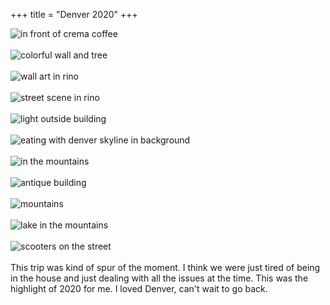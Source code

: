 
+++
title = "Denver 2020"
+++

![in front of crema coffee](/images/photography/denver/denver2.jpg)  
<br>
![colorful wall and tree](/images/photography/denver/denver3.jpg)  
<br>
![wall art in rino](/images/photography/denver/denver4.jpg)  
<br>
![street scene in rino](/images/photography/denver/denver5.jpg)  
<br>
![light outside building](/images/photography/denver/denver6.jpg)  
<br>
![eating with denver skyline in background](/images/photography/denver/denver7.jpg)  
<br>
![in the mountains](/images/photography/denver/denver8.jpg)  
<br>
![antique building](/images/photography/denver/denver9.jpg)  
<br>
![mountains](/images/photography/denver/denver10.jpg)  
<br>
![lake in the mountains](/images/photography/denver/denver11.jpg)  
<br>
![scooters on the street](/images/photography/denver/denver12.jpg)  
<br>
This trip was kind of spur of the moment.  I think we were just tired of being in
the house and just dealing with all the issues at the time.  This was the highlight
of 2020 for me. I loved Denver, can't wait to go back. 

